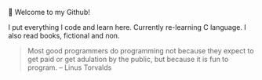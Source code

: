 👾 Welcome to my Github!

I put everything I code and learn here. Currently re-learning C language. I also read books, fictional and non.


> Most good programmers do programming not because they expect to get paid or get adulation by the public, but because it is fun to program. – Linus Torvalds